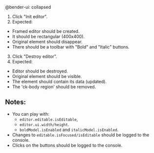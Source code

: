 @bender-ui: collapsed

1. Click "Init editor".
2. Expected:
  * Framed editor should be created.
  * It should be rectangular (400x400).
  * Original element should disappear.
  * There should be a toolbar with "Bold" and "Italic" buttons.
3. Click "Destroy editor".
4. Expected:
  * Editor should be destroyed.
  * Original element should be visible.
  * The element should contain its data (updated).
  * The 'ck-body region' should be removed.

## Notes:

* You can play with:
  * `editor.editable.isEditable`,
  * `editor.ui.width/height`.
  * `boldModel.isEnabled` and `italicModel.isEnabled`.
* Changes to `editable.isFocused/isEditable` should be logged to the console.
* Clicks on the buttons should be logged to the console.
